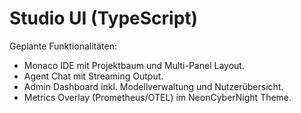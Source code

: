 # Studio UI (TypeScript)

Geplante Funktionalitäten:

- Monaco IDE mit Projektbaum und Multi-Panel Layout.
- Agent Chat mit Streaming Output.
- Admin Dashboard inkl. Modellverwaltung und Nutzerübersicht.
- Metrics Overlay (Prometheus/OTEL) im NeonCyberNight Theme.
